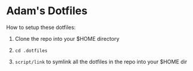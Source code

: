 # Adam's Dotfiles

How to setup these dotfiles:

1) Clone the repo into your $HOME directory

2) `cd .dotfiles`

3) `script/link` to symlink all the dotfiles in the repo into your $HOME dir
